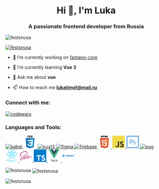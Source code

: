 <h1 align="center">Hi 👋, I'm Luka</h1>
<h3 align="center">A passionate frontend developer from Russia</h3>

<p align="left"> <img src="https://komarev.com/ghpvc/?username=festsnusa&label=Profile%20views&color=0e75b6&style=flat" alt="festsnusa" /> </p>

<p align="left"> <a href="https://github.com/ryo-ma/github-profile-trophy"><img src="https://github-profile-trophy.vercel.app/?username=festsnusa" alt="festsnusa" /></a> </p>

- 🔭 I’m currently working on [fantano-core](https://github.com/festsnusa/fantano-core)

- 🌱 I’m currently learning **Vue 3**

- 💬 Ask me about **vue**

- 📫 How to reach me **lukatimof@mail.ru**

<h3 align="left">Connect with me:</h3>
<p align="left">
</p>

<a href="codewars" target="_blank" rel="noreferrer">
  <img src="https://www.codewars.com/users/madhaus/badges/large" alt="codewars"/> 
</a> 

<h3 align="left">Languages and Tools:</h3>
<p align="left"> 
  <a href="https://babeljs.io/" target="_blank" rel="noreferrer">
    <img src="https://www.vectorlogo.zone/logos/babeljs/babeljs-icon.svg" alt="babel" width="40" height="40"/> 
  </a> 
  <a href="https://www.w3schools.com/css/" target="_blank" rel="noreferrer"> 
    <img src="https://raw.githubusercontent.com/devicons/devicon/master/icons/css3/css3-original-wordmark.svg" alt="css3" width="40" height="40"/>
  </a> 
  <a href="https://nuxt.com" target="_blank" rel="noreferrer"> 
    <img src="https://img.shields.io/badge/Nuxt-002E3B?style=for-the-badge&logo=nuxtdotjs&logoColor=#00DC82" alt="nuxt3" width="70" height="40"/>
  </a> 
  <a href="https://www.figma.com/" target="_blank" rel="noreferrer"> <img src="https://www.vectorlogo.zone/logos/figma/figma-icon.svg" alt="figma" width="40" height="40"/> </a> <a href="https://firebase.google.com/" target="_blank" rel="noreferrer"> <img src="https://www.vectorlogo.zone/logos/firebase/firebase-icon.svg" alt="firebase" width="40" height="40"/> </a> <a href="https://www.w3.org/html/" target="_blank" rel="noreferrer"> <img src="https://raw.githubusercontent.com/devicons/devicon/master/icons/html5/html5-original-wordmark.svg" alt="html5" width="40" height="40"/> </a> <a href="https://developer.mozilla.org/en-US/docs/Web/JavaScript" target="_blank" rel="noreferrer"> <img src="https://raw.githubusercontent.com/devicons/devicon/master/icons/javascript/javascript-original.svg" alt="javascript" width="40" height="40"/> </a> <a href="https://www.photoshop.com/en" target="_blank" rel="noreferrer"> <img src="https://raw.githubusercontent.com/devicons/devicon/master/icons/photoshop/photoshop-line.svg" alt="photoshop" width="40" height="40"/> </a> <a href="https://pugjs.org" target="_blank" rel="noreferrer"> <img src="https://cdn.worldvectorlogo.com/logos/pug.svg" alt="pug" width="40" height="40"/> </a> <a href="https://reactjs.org/" target="_blank" rel="noreferrer"> <img src="https://raw.githubusercontent.com/devicons/devicon/master/icons/react/react-original-wordmark.svg" alt="react" width="40" height="40"/> </a> <a href="https://sass-lang.com" target="_blank" rel="noreferrer"> <img src="https://raw.githubusercontent.com/devicons/devicon/master/icons/sass/sass-original.svg" alt="sass" width="40" height="40"/> </a> <a href="https://www.typescriptlang.org/" target="_blank" rel="noreferrer"> <img src="https://raw.githubusercontent.com/devicons/devicon/master/icons/typescript/typescript-original.svg" alt="typescript" width="40" height="40"/> </a> <a href="https://vuejs.org/" target="_blank" rel="noreferrer"> <img src="https://raw.githubusercontent.com/devicons/devicon/master/icons/vuejs/vuejs-original-wordmark.svg" alt="vuejs" width="40" height="40"/> </a> <a href="https://webpack.js.org" target="_blank" rel="noreferrer"> <img src="https://raw.githubusercontent.com/devicons/devicon/d00d0969292a6569d45b06d3f350f463a0107b0d/icons/webpack/webpack-original-wordmark.svg" alt="webpack" width="40" height="40"/> </a> </p>

<p><img align="left" src="https://github-readme-stats.vercel.app/api/top-langs?username=festsnusa&show_icons=true&locale=en&layout=compact" alt="festsnusa" /></p>

<p>&nbsp;<img align="center" src="https://github-readme-stats.vercel.app/api?username=festsnusa&show_icons=true&locale=en" alt="festsnusa" /></p>

<p><img align="center" src="https://github-readme-streak-stats.herokuapp.com/?user=festsnusa&" alt="festsnusa" /></p>
